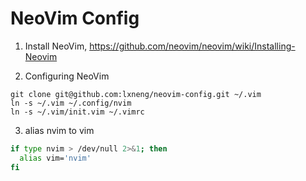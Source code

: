# NeoVim Config

1. Install NeoVim, https://github.com/neovim/neovim/wiki/Installing-Neovim

2. Configuring NeoVim

```
git clone git@github.com:lxneng/neovim-config.git ~/.vim
ln -s ~/.vim ~/.config/nvim
ln -s ~/.vim/init.vim ~/.vimrc
```

3. alias nvim to vim

```sh
if type nvim > /dev/null 2>&1; then
  alias vim='nvim'
fi
```
